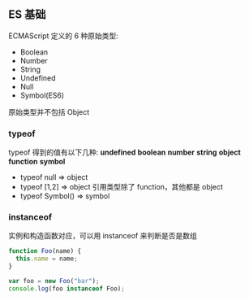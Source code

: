 ## ES 基础

ECMAScript 定义的 6 种原始类型:

* Boolean
* Number
* String
* Undefined
* Null
* Symbol(ES6)

原始类型并不包括 Object

### typeof

typeof 得到的值有以下几种: **undefined** **boolean** **number** **string** **object** **function** **symbol**

* typeof null => object
* typeof [1,2] => object 引用类型除了 function，其他都是 object
* typeof Symbol() => symbol

### instanceof

实例和构造函数对应，可以用 instanceof 来判断是否是数组

```js
function Foo(name) {
  this.name = name;
}

var foo = new Foo("bar");
console.log(foo instanceof Foo);
```
